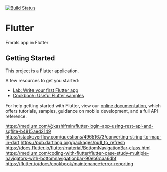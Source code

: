 [![Build Status](https://app.bitrise.io/app/012ca4e62392dade/status.svg?token=4yOnk8UtsMDm3sLwcPYs-Q&branch=master)](https://app.bitrise.io/app/012ca4e62392dade)

# Flutter
Emrals app in Flutter


## Getting Started

This project is a Flutter application.

A few resources to get you started:

- [Lab: Write your first Flutter app](https://flutter.io/docs/get-started/codelab)
- [Cookbook: Useful Flutter samples](https://flutter.io/docs/cookbook)

For help getting started with Flutter, view our 
[online documentation](https://flutter.io/docs), which offers tutorials, 
samples, guidance on mobile development, and a full API reference.


https://medium.com/@kashifmin/flutter-login-app-using-rest-api-and-sqflite-b4815aed2149
https://stackoverflow.com/questions/49651673/converting-string-to-map-in-dart
https://pub.dartlang.org/packages/pull_to_refresh
https://docs.flutter.io/flutter/material/BottomNavigationBar-class.html
https://medium.com/coding-with-flutter/flutter-case-study-multiple-navigators-with-bottomnavigationbar-90eb6caa6dbf
https://flutter.io/docs/cookbook/maintenance/error-reporting